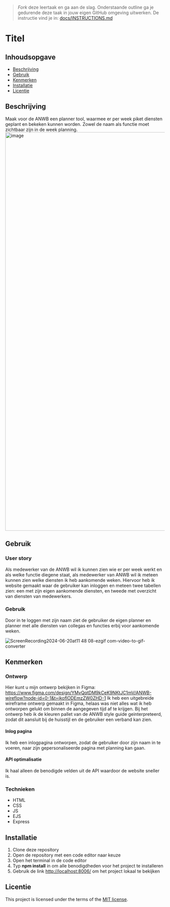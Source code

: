 > _Fork_ deze leertaak en ga aan de slag. Onderstaande outline ga je gedurende deze taak in jouw eigen GitHub omgeving uitwerken. De instructie vind je in: [docs/INSTRUCTIONS.md](docs/INSTRUCTIONS.md)

# Titel
<!-- Geef je project een titel en schrijf in één zin wat het is -->

## Inhoudsopgave

  * [Beschrijving](#beschrijving)
  * [Gebruik](#gebruik)
  * [Kenmerken](#kenmerken)
  * [Installatie](#installatie)
  * [Licentie](#licentie)

## Beschrijving
Maak voor de ANWB een planner tool, waarmee er per week piket diensten geplant en bekeken kunnen worden. Zowel de naam als functie moet zichtbaar zijn in de week planning. 
<img width="1261" alt="image" src="https://github.com/aliceafanasieva/proof-of-concept/assets/66431299/9bd963ee-e77d-44a0-b4e1-fe36b900290d">

<!-- Voeg een link toe naar Github Pages 🌐-->

## Gebruik
### User story
Als medewerker van de ANWB wil ik kunnen zien wie er per week werkt en als welke functie diegene staat, als medewerker van ANWB wil ik meteen kunnen zien welke diensten ik heb aankomende weken. Hiervoor heb ik website gemaakt waar de gebruiker kan inloggen en meteen twee tabellen zien: een met zijn eigen aankomende diensten, en tweede met overzicht van diensten van medewerkers. 
### Gebruik
Door in te loggen met zijn naam ziet de gebruiker de eigen planner en planner met alle diensten van collegas en functies erbij voor aankomende weken.

![ScreenRecording2024-06-20at11 48 08-ezgif com-video-to-gif-converter](https://github.com/aliceafanasieva/proof-of-concept/assets/66431299/d70ea5e1-6965-469c-b3a1-b7117f64cd35)


## Kenmerken
### Ontwerp
Hier kunt u mijn ontwerp bekijken in Figma: https://www.figma.com/design/YMvQqtDM9kCeK9NKtJC1mV/ANWB-wireflow?node-id=0-1&t=jkoflODEmzZW0ZHD-1
Ik heb een uitgebreide wireframe ontwerp gemaakt in Figma, helaas was niet alles wat ik heb ontworpen gelukt om binnen de aangegeven tijd af te krijgen. 
Bij het ontwerp heb ik de kleuren pallet van de ANWB style guide geinterpreteerd, zodat dit aansluit bij de huisstijl en de gebruiker een verband kan zien. 

#### Inlog pagina
Ik heb een inlogpagina ontworpen, zodat de gebruiker door zijn naam in te voeren, naar zijn gepersonaliseerde pagina met planning kan gaan.

#### API optimalisatie
Ik haal alleen de benodigde velden uit de API waardoor de website sneller is.

### Technieken
- HTML
- CSS
- JS
- EJS
- Express

## Installatie
<!-- Bij Instalatie staat hoe een andere developer aan jouw repo kan werken -->
1. Clone deze repository
2. Open de repository met een code editor naar keuze
3. Open het terminal in de code editor
4. Typ **npm install** in om alle benodigdheden voor het project te installeren
5. Gebruik de link <a href="[http://localhost:8006](http://localhost:)/">http://localhost:8006/</a> om het project lokaal te bekijken

## Licentie

This project is licensed under the terms of the [MIT license](./LICENSE).
